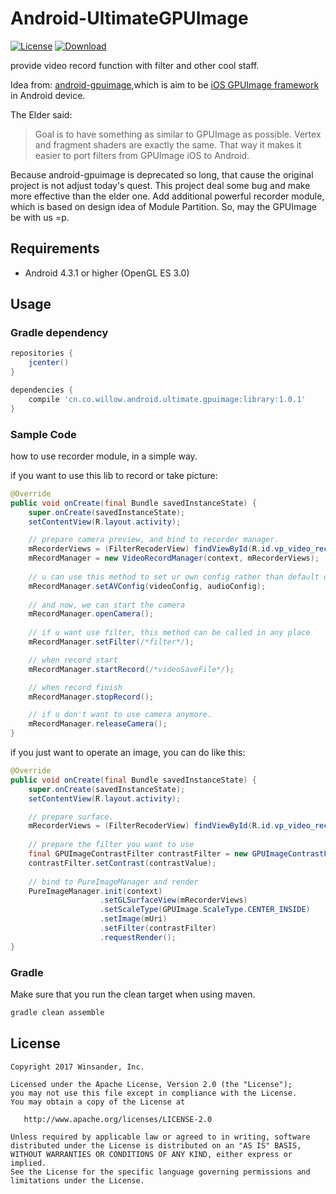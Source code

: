 # Android-UltimateGPUImage
[![License](https://img.shields.io/badge/license-Apache%202-blue.svg)](https://www.apache.org/licenses/LICENSE-2.0)
[![Download](https://api.bintray.com/packages/windsander/UltimateGPUImage/library/images/download.svg) ](https://bintray.com/windsander/UltimateGPUImage/library/_latestVersion)

provide video record function with filter and other cool staff. 

Idea from: [android-gpuimage](https://github.com/CyberAgent/android-gpuimage),which is aim to be [iOS GPUImage framework](https://github.com/BradLarson/GPUImage) in Android device.

The Elder said:
>Goal is to have something as similar to GPUImage as possible. Vertex and fragment shaders are exactly the same. That way it makes it easier to port filters from GPUImage iOS to Android.

Because android-gpuimage is deprecated so long, that cause the original project is not adjust today's quest. This project deal some bug and make more effective than the elder one. Add additional powerful recorder module, which is based on design idea of Module Partition. 
So, may the GPUImage be with us =p.  


## Requirements
* Android 4.3.1 or higher (OpenGL ES 3.0)

## Usage

### Gradle dependency

```groovy
repositories {
    jcenter()
}

dependencies {
    compile 'cn.co.willow.android.ultimate.gpuimage:library:1.0.1'
}
```

### Sample Code
how to use recorder module, in a simple way. 

if you want to use this lib to record or take picture:
```java
@Override
public void onCreate(final Bundle savedInstanceState) {
    super.onCreate(savedInstanceState);
    setContentView(R.layout.activity);

    // prepare camera preview, and bind to recorder manager.
    mRecorderViews = (FilterRecoderView) findViewById(R.id.vp_video_recorder_gl);
    mRecordManager = new VideoRecordManager(context, mRecorderViews);
    
    // u can use this method to set ur own config rather than default one.
    mRecordManager.setAVConfig(videoConfig, audioConfig);
    
    // and now, we can start the camera
    mRecordManager.openCamera();
  
    // if u want use filter, this method can be called in any place
    mRecordManager.setFilter(/*filter*/); 

    // when record start
    mRecordManager.startRecord(/*videoSaveFile*/);

    // when record finish
    mRecordManager.stopRecord();

    // if u don't want to use camera anymore.
    mRecordManager.releaseCamera();
}
```


if you just want to operate an image, you can do like this:
```java
@Override
public void onCreate(final Bundle savedInstanceState) {
    super.onCreate(savedInstanceState);
    setContentView(R.layout.activity);

    // prepare surface.
    mRecorderViews = (FilterRecoderView) findViewById(R.id.vp_video_recorder_gl);
    
    // prepare the filter you want to use
    final GPUImageContrastFilter contrastFilter = new GPUImageContrastFilter(1.0f);
    contrastFilter.setContrast(contrastValue);
    
    // bind to PureImageManager and render
    PureImageManager.init(context)
                    .setGLSurfaceView(mRecorderViews)
                    .setScaleType(GPUImage.ScaleType.CENTER_INSIDE)
                    .setImage(mUri)
                    .setFilter(contrastFilter)
                    .requestRender();
}
```


### Gradle
Make sure that you run the clean target when using maven.

```groovy
gradle clean assemble
```

## License
    Copyright 2017 Winsander, Inc.

    Licensed under the Apache License, Version 2.0 (the "License");
    you may not use this file except in compliance with the License.
    You may obtain a copy of the License at

       http://www.apache.org/licenses/LICENSE-2.0

    Unless required by applicable law or agreed to in writing, software
    distributed under the License is distributed on an "AS IS" BASIS,
    WITHOUT WARRANTIES OR CONDITIONS OF ANY KIND, either express or implied.
    See the License for the specific language governing permissions and
    limitations under the License.
